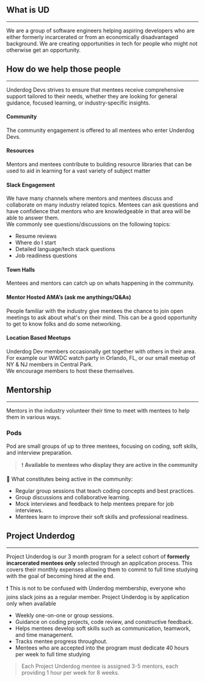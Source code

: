 ## What is UD 
---


We are a group of software engineers helping aspiring developers who are either formerly incarcerated or from an economically disadvantaged background. We are creating opportunities in tech for people who might not otherwise get an opportunity.

## How do we help those people
---

Underdog Devs strives to ensure that mentees receive comprehensive support tailored to their needs, whether they are looking for general guidance, focused learning, or industry-specific insights. 

#### Community 

The community engagement is offered to all mentees who enter Underdog Devs. 

#### Resources

Mentors and mentees contribute to building resource libraries that can be used to aid in learning for a vast variety of subject matter

#### Slack Engagement

We have many channels where mentors and mentees discuss and collaborate on many industry related topics.  Mentees can ask questions and have confidence that mentors who are knowledgeable in that area will be able to answer them.  
We commonly see questions/discussions on the following topics:

* Resume reviews
* Where do I start
* Detailed language/tech stack questions
* Job readiness questions

#### Town Halls 

Mentees and mentors can catch up on whats happening in the community.

#### Mentor Hosted AMA’s (ask me anythings/Q&As)

People familiar with the industry give mentees the chance to join open meetings to ask about what's on their mind.  This can be a good opportunity to get to know folks and do some networking.

#### Location Based Meetups

Underdog Dev members occasionally get together with others in their area.  For example our WWDC watch party in Orlando, FL, or our small meetup of NY & NJ members in Central Park.  
We encourage members to host these themselves.


## Mentorship
---
Mentors in the industry volunteer their time to meet with mentees to help them in various ways.

### Pods

Pod are small groups of up to three mentees, focusing on coding, soft skills, and interview preparation.

> ❗️ __Available to mentees who display they are active in the community__ 
 
 📝 What constitutes being active in the community:

* Regular group sessions that teach coding concepts and best practices.
* Group discussions and collaborative learning.
* Mock interviews and feedback to help mentees prepare for job interviews.
* Mentees learn to improve their soft skills and professional readiness.

## Project Underdog
--- 

Project Underdog is our 3 month program for a select cohort of 
**formerly incarcerated mentees only** selected through an application process. This covers their monthly expenses allowing them to commit to full time studying with the goal of becoming hired at the end. 

❗️ This is not to be confused with Underdog membership, everyone who joins slack joins as a regular member. Project Underdog is by application only when available

* Weekly one-on-one or group sessions.
* Guidance on coding projects, code review, and constructive feedback.
* Helps mentees develop soft skills such as communication, teamwork, and time management.
* Tracks mentee progress throughout.
* Mentees who are accepted into the program must dedicate 40 hours per week to full time studying

> Each Project Underdog mentee is assigned 3-5 mentors, each providing 1 hour per week for 8 weeks.


